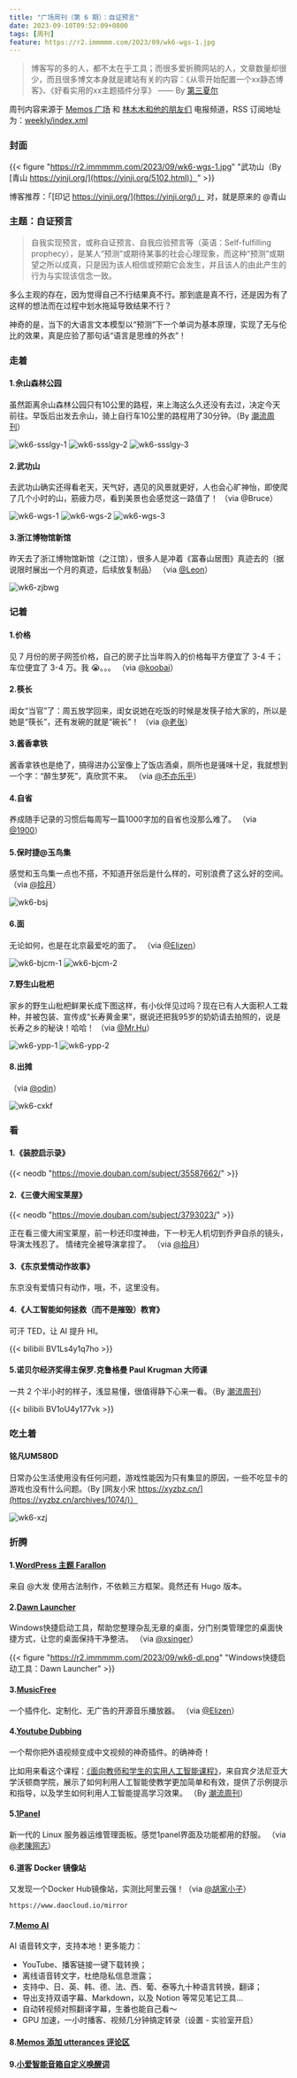 ```yaml
---
title: "广场周刊（第 6 期）：自证预言"
date: 2023-09-10T09:52:09+0800
tags: [周刊]
feature: https://r2.immmmm.com/2023/09/wk6-wgs-1.jpg
---
```


> 博客写的多的人，都不太在乎工具；而很多爱折腾网站的人，文章数量却很少，而且很多博文本身就是建站有关的内容：《从零开始配置一个xx静态博客》、《好看实用的xx主题插件分享》 —— By [第三夏尔](https://thirdshire.com/post/blogging-journey/)

周刊内容来源于 [Memos 广场](https://t.me/memos_bbs) 和 [林木木和他的朋友们](https://t.me/lmm214) 电报频道，RSS 订阅地址为：[weekly/index.xml](https://immmmm.com/posts/weekly/index.xml)

<!--more-->

### 封面

{{< figure "https://r2.immmmm.com/2023/09/wk6-wgs-1.jpg" "武功山（By [青山 https://yinji.org/](https://yinji.org/5102.html)）" >}}

博客推荐：「[印记 https://yinji.org/](https://yinji.org/)」 对，就是原来的 @青山

### 主题：自证预言

> 自我实现预言，或称自证预言、自我应验预言等（英语：Self-fulfilling prophecy），是某人“预测”或期待某事的社会心理现象，而这种“预测”或期望之所以成真，只是因为该人相信或预期它会发生，并且该人的由此产生的行为与实现该信念一致。

多么主观的存在，因为觉得自己不行结果真不行。那到底是真不行，还是因为有了这样的想法而在过程中划水拖延导致结果不行？

神奇的是，当下的大语言文本模型以“预测”下一个单词为基本原理，实现了无与伦比的效果，真是应验了那句话“语言是思维的外衣”！

### 走着

#### 1.佘山森林公园

虽然距离佘山森林公园只有10公里的路程，来上海这么久还没有去过，决定今天前往。早饭后出发去佘山，骑上自行车10公里的路程用了30分钟。（By [潮流周刊](https://weekly.tw93.fun/posts/144-%E8%A1%97%E8%88%9E%E5%B0%91%E5%A5%B3/)）

![wk6-ssslgy-1](https://r2.immmmm.com/2023/09/wk6-ssslgy-1.jpg)
![wk6-ssslgy-2](https://r2.immmmm.com/2023/09/wk6-ssslgy-2.jpg)
![wk6-ssslgy-3](https://r2.immmmm.com/2023/09/wk6-ssslgy-3.jpg)

#### 2.武功山

去武功山确实还得看老天，天气好，遇见的风景就更好，人也会心旷神怡，即使爬了几个小时的山，筋疲力尽，看到美景也会感觉这一路值了！ （via @Bruce）

![wk6-wgs-1](https://r2.immmmm.com/2023/09/wk6-wgs-1.jpg)
![wk6-wgs-2](https://r2.immmmm.com/2023/09/wk6-wgs-2.jpg)
![wk6-wgs-3](https://r2.immmmm.com/2023/09/wk6-wgs-3.jpg)

#### 3.浙江博物馆新馆

昨天去了浙江博物馆新馆（之江馆），很多人是冲着《富春山居图》真迹去的（据说限时展出一个月的真迹，后续放复制品） （via [@Leon](https://memo.leonfong.me/m/84)）

![wk6-zjbwg](https://r2.immmmm.com/2023/09/wk6-zjbwg.jpg)

### 记着

#### 1.价格

见 7 月份的房子网签价格，自己的房子比当年购入的价格每平方便宜了 3-4 千； 车位便宜了 3-4 万。我 😭。。。 （via [@koobai](https://memos.koobai.com/m/177)）

#### 2.筷长

闺女“当官”了：周五放学回来，闺女说她在吃饭的时候是发筷子给大家的，所以是她是“筷长”，还有发碗的就是“碗长”！ （via [@老张](https://memos.laozhang.org/m/138)）

#### 3.酱香拿铁

酱香拿铁也是绝了，搞得进办公室像上了饭店酒桌，厕所也是骚味十足，我就想到一个字：“醉生梦死”，真欣赏不来。 （via [@不亦乐乎](https://b.lms.im/m/102)）

#### 4.自省

养成随手记录的习惯后每周写一篇1000字加的自省也没那么难了。 （via [@1900](https://memos.1900.live/m/581)）

#### 5.保时捷@玉鸟集

感觉和玉鸟集一点也不搭，不知道开张后是什么样的，可别浪费了这么好的空间。 （via [@拾月](https://memos.skyue.com/m/1135)）

![wk6-bsj](https://r2.immmmm.com/2023/09/wk6-bsj.jpg)

#### 6.面

无论如何，也是在北京最爱吃的面了。 （via [@Elizen](https://memos.elizen.me/m/1250)）

![wk6-bjcm-1](https://r2.immmmm.com/2023/09/wk6-bjcm-1.jpg)
![wk6-bjcm-2](https://r2.immmmm.com/2023/09/wk6-bjcm-2.jpg)

#### 7.野生山枇杷

家乡的野生山枇杷鲜果长成下图这样，有小伙伴见过吗？现在已有人大面积人工栽种，并被包装、宣传成“长寿黄金果”，据说还把我95岁的奶奶请去拍照的，说是长寿之乡的秘诀！哈哈！ （via [@Mr.Hu](https://yinji.net/m/74)）

![wk6-ypp-1](https://r2.immmmm.com/2023/09/wk6-ypp-1.webp)
![wk6-ypp-2](https://r2.immmmm.com/2023/09/wk6-ypp-2.webp)

#### 8.出摊

（via [@odin](https://memos.qiangtu.com/m/1868)）

![wk6-cxkf](https://r2.immmmm.com/2023/09/wk6-cxkf.jpg)

### 看

#### 1.《装腔启示录》

{{< neodb "https://movie.douban.com/subject/35587662/" >}}

#### 2.《三傻大闹宝莱屋》

{{< neodb "https://movie.douban.com/subject/3793023/" >}}

正在看三傻大闹宝莱屋，前一秒还印度神曲，下一秒无人机切到乔尹自杀的镜头，导演太残忍了。 情绪完全被导演拿捏了。 （via [@拾月](https://memos.skyue.com/m/1127)）

#### 3.《东京爱情动作故事》

东京没有爱情只有动作，哦，不，这里没有。

#### 4.《人工智能如何拯救（而不是摧毁）教育》

可汗 TED，让 AI 提升 HI。

{{< bilibili BV1Ls4y1q7ho >}}

#### 5.诺贝尔经济奖得主保罗.克鲁格曼 Paul Krugman 大师课

一共 2 个半小时的样子，浅显易懂，很值得静下心来一看。（By [潮流周刊](https://weekly.tw93.fun/posts/144-%E8%A1%97%E8%88%9E%E5%B0%91%E5%A5%B3/)）

{{< bilibili BV1oU4y177vk >}}

### 吃土着

#### 铭凡UM580D

日常办公生活使用没有任何问题，游戏性能因为只有集显的原因，一些不吃显卡的游戏也没有什么问题。（By [网友小宋 https://xyzbz.cn/](https://xyzbz.cn/archives/1074/)）

![wk6-xzj](https://r2.immmmm.com/2023/09/wk6-xzj.jpg)

### 折腾

#### 1.[WordPress 主题 Farallon](https://fatesinger.com/101971)

来自 @大发 使用古法制作，不依赖三方框架。竟然还有 Hugo 版本。

#### 2.[Dawn Launcher](https://dawnlauncher.com/)

Windows快捷启动工具，帮助您整理杂乱无章的桌面，分门别类管理您的桌面快捷方式，让您的桌面保持干净整洁。 （via [@xsinger](https://isay.live/m/797)）

{{< figure "https://r2.immmmm.com/2023/09/wk6-dl.png" "Windows快捷启动工具：Dawn Launcher" >}}

#### 3.[MusicFree](http://musicfree.upup.fun/)

一个插件化、定制化、无广告的开源音乐播放器。 （via [@Elizen](https://memos.elizen.me/m/1252)）

#### 4.[Youtube Dubbing](https://www.youtube-dubbing.com/)

一个帮你把外语视频变成中文视频的神奇插件。的确神奇！

比如用来看这个课程：[《面向教师和学生的实用人工智能课程》](https://www.youtube.com/watch?v=t9gmyvf7JYo)，来自宾夕法尼亚大学沃顿商学院，展示了如何利用人工智能使教学更加简单和有效，提供了示例提示和指导，以及学生如何利用人工智能提高学习效果。 （By [潮流周刊](https://weekly.tw93.fun/posts/144-%E8%A1%97%E8%88%9E%E5%B0%91%E5%A5%B3/)）

#### 5.[1Panel](https://1panel.cn/)

新一代的 Linux 服务器运维管理面板。感觉1panel界面及功能都用的舒服。 （via [@老陳网志](https://me.chenplus.com/m/1092)）

#### 6.道客 Docker 镜像站

又发现一个Docker Hub镜像站，实测比阿里云强！（via [@胡家小子](https://qzone.boyhu.cn/m/1225)）

```
https://www.daocloud.io/mirror
```

#### 7.[Memo AI](https://memo.ac/)

AI 语音转文字，支持本地！更多能力：

- YouTube、播客链接一键下载转换；
- 离线语音转文字，杜绝隐私信息泄露；
- 支持中、日、英、韩、德、法、西、葡、泰等九十种语言转换，翻译；
- 导出支持双语字幕、Markdown，以及 Notion 等常见笔记工具…
- 自动转视频对照翻译字幕，生番也能自己看～
- GPU 加速，一小时播客、视频几分钟搞定转录（设置 - 实验室开启）

#### 8.[Memos 添加 utterances 评论区](https://blog.cuger.cn/p/e2a6/)

#### 9.[小爱智能音箱自定义唤醒词](https://www.jdeal.cn/432.html)
